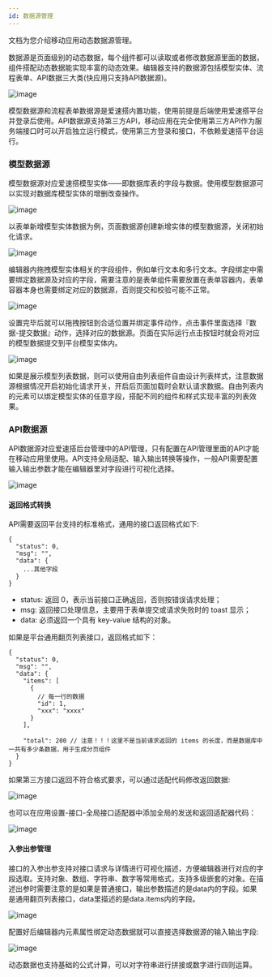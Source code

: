 ```yaml
---
id: 数据源管理
---
```

文档为您介绍移动应用动态数据源管理。

数据源是页面级别的动态数据，每个组件都可以读取或者修改数据源里面的数据，组件搭配动态数据能实现丰富的动态效果。编辑器支持的数据源包括模型实体、流程表单、API数据三大类(快应用只支持API数据源)。

![image](/img/移动应用/编辑器/数据源管理/data-01.jpg)

模型数据源和流程表单数据源是爱速搭内置功能，使用前提是后端使用爱速搭平台并登录后使用。API数据源支持第三方API，移动应用在完全使用第三方API作为服务端接口时可以开启独立运行模式，使用第三方登录和接口，不依赖爱速搭平台运行。


### 模型数据源

模型数据源对应爱速搭模型实体——即数据库表的字段与数据。使用模型数据源可以实现对数据库模型实体的增删改查操作。

![image](/img/移动应用/编辑器/数据源管理/data-02.jpg)
 
以表单新增模型实体数据为例，页面数据源创建新增实体的模型数据源，关闭初始化请求。

![image](/img/移动应用/编辑器/数据源管理/data-03.jpg)

编辑器内拖拽模型实体相关的字段组件，例如单行文本和多行文本。字段绑定中需要绑定数据源及对应的字段，需要注意的是表单组件需要放置在表单容器内，表单容器本身也需要绑定对应的数据源，否则提交和校验可能不正常。

![image](/img/移动应用/编辑器/数据源管理/data-04.jpg)

设置完毕后就可以拖拽按钮到合适位置并绑定事件动作，点击事件里面选择『数据-提交数据』动作，选择对应的数据源。页面在实际运行点击按钮时就会将对应的模型数据提交到平台模型实体内。

![image](/img/移动应用/编辑器/数据源管理/data-05.jpg)


如果是展示模型列表数据，则可以使用自由列表组件自由设计列表样式，注意数据源根据情况开启初始化请求开关，开启后页面加载时会默认请求数据。自由列表内的元素可以绑定模型实体的任意字段，搭配不同的组件和样式实现丰富的列表效果。


### API数据源

API数据源对应爱速搭后台管理中的API管理，只有配置在API管理里面的API才能在移动应用里使用。API支持全局适配、输入输出转换等操作，一般API需要配置输入输出参数才能在编辑器里对字段进行可视化选择。

![image](/img/移动应用/编辑器/数据源管理/data-07.jpg)

#### 返回格式转换

API需要返回平台支持的标准格式，通用的接口返回格式如下:

```
{
  "status": 0,
  "msg": "",
  "data": {
    ...其他字段
  }
}
```

 - status: 返回 0，表示当前接口正确返回，否则按错误请求处理；
 - msg: 返回接口处理信息，主要用于表单提交或请求失败时的 toast 显示；
 - data: 必须返回一个具有 key-value 结构的对象。

如果是平台通用翻页列表接口，返回格式如下：

```
{
  "status": 0,
  "msg": "",
  "data": {
    "items": [
      {
        // 每一行的数据
        "id": 1,
        "xxx": "xxxx"
      }
    ],

    "total": 200 // 注意！！！这里不是当前请求返回的 items 的长度，而是数据库中一共有多少条数据，用于生成分页组件
  }
}
```

如果第三方接口返回不符合格式要求，可以通过适配代码修改返回数据:

![image](/img/移动应用/编辑器/数据源管理/data-08.jpg)

也可以在应用设置-接口-全局接口适配器中添加全局的发送和返回适配器代码：

![image](/img/移动应用/编辑器/数据源管理/data-09.jpg)

#### 入参出参管理

接口的入参出参支持对接口请求与详情进行可视化描述，方便编辑器进行对应的字段选取。支持对象、数组、字符串、数字等常用格式，支持多级嵌套的对象。在描述出参时需要注意的是如果是普通接口，输出参数描述的是data内的字段。如果是通用翻页列表接口，data里描述的是data.items内的字段。


![image](/img/移动应用/编辑器/数据源管理/data-10.jpg)

配置好后编辑器内元素属性绑定动态数据就可以直接选择数据源的输入输出字段:

![image](/img/移动应用/编辑器/数据源管理/data-11.jpg)

动态数据也支持基础的公式计算，可以对字符串进行拼接或数字进行四则运算。